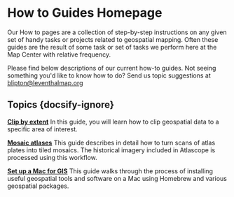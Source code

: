 # How to Guides Homepage

Our How to pages are a collection of step-by-step instructions on any given set of handy tasks or projects related to geospatial mapping. 
Often these guides are the result of some task or set of tasks we perform here at the Map Center with relative frequency. 


Please find below descriptions of our current how-to guides. Not seeing something you'd like to know how to do? Send us topic suggestions at blipton@leventhalmap.org


## Topics {docsify-ignore}


**[Clip by extent](https://geoservices.leventhalmap.org/docs/#/how-to/clip-data-by-extent "Clip by Extent")**
In this guide, you will learn how to clip geospatial data to a specific area of interest.

**[Mosaic atlases](https://geoservices.leventhalmap.org/docs/#/how-to/create-mosaics "Mosaic atlases")**
This guide describes in detail how to turn scans of atlas plates into tiled mosaics. The historical imagery included in Atlascope is processed using this workflow.

**[Set up a Mac for GIS](https://geoservices.leventhalmap.org/docs/#/how-to/mac-setup "Set up a Mac for GIS")**
This guide walks through the process of installing useful geospatial tools and software on a Mac using Homebrew and various geospatial packages. 

